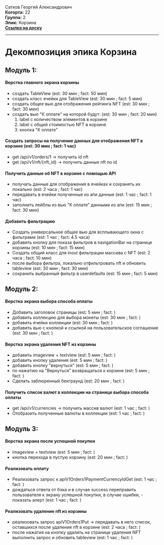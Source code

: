 Сатков Георгий Александрович\
<b>Когорта:</b> 22\
<b>Группа:</b> 2\
<b>Эпик:</b> Корзина\
<b>[Ссылка на доску](https://trello.com/b/NDCuh1ZQ/%D0%BA%D0%BE%D1%80%D0%B7%D0%B8%D0%BD%D0%B0)</b>

<hr>

# Декомпозиция эпика Корзина

## Модуль 1:

#### Верстка главного экрана корзины
- создать TableView  (est: 30 мин ; fact: 50 мин)
- создать класс ячейки для TableView (est: 30 мин ; fact: 5 мин)
- создать общее вью для отображения рейтинга NFT (est: 30 мин ; fact: 30 мин)
- создать вью "К оплате" на которой будут:   (est: 30 мин ; fact: 20 мин)
    1. label с количеством элементов в корзине
    2. label с общей стоимостью NFT в корзине
    3. кнопка "К оплате"

#### Создать запросы на получение данных для отображения NFT в корзине (est: 30 мин ; fact: 1 час)
- get /api/v1/orders/1 -> получить id nft
- get /api/v1/nft/{nft_id} -> получить данные nft по id


#### Получить данные об NFT в корзине с помощью API
- получать данные для отображения в ячейках и сохранять их локально (est: 2 часа ; fact: 1 час)
- передавать в ячейки полученные из апи данные (est: 1 час ; fact: 1 час)
- заполнить лейблы из вью "К оплате" данными из апи (est: 15 мин ; fact: 30 мин)

#### Добавить фильтрацию
- Создать универсальное общее вью для всплывающего окна с фильтрами (est: 1 час ; fact: 4.5 часа)
- добавить кнопку для показа фильтров в navigationBar на странице корзины (est: 10 мин ; fact: 15 мин)
- Создать общий класс для  inout фильтрации массива с NFT (est: 2 часа ; fact: 10 мин)
- после выбора фильтра, локально отфильтровать nft и обновить tableview (est: 30 мин ; fact: 30 мин)
- сохранить выбранный фильтр в userdefaults (est: 15 мин ; fact: 5 мин)

## Модуль 2:

#### Верстка экрана выбора способа оплаты
- Добавить заголовок страницы (est: 5 мин ; fact: )
- добавить коллекцию для выбора монеты (est: 30 мин ; fact: )
- добавить ячейки коллекции (est: 30 мин ; fact: )
- добавить вью с кнопкой и ссылкой на пользовательское соглашение (est: 30 мин ; fact: )

#### Верстка экрана удаления NFT из корзины
- добавить imageview + textview (est: 5 мин ; fact: )
- добавить кнопку удаления (est: 5 мин ; fact: )
- добавить кнопку "вернуться" (est: 5 мин ; fact: )
- по нажатию на "Вернуться" возвращаться к корзине (est: 5 мин ; fact: )
- Сделать заблюренный бекграунд (est: 20 мин ; fact: )

#### Получить список валют в коллекции на странице выбора способа оплаты
- get /api/v1/currencies -> получить массив валют (est: 1 час ; fact: )
- Отобразить полученные валюты в коллекции (est: 1 час ; fact: )

## Модуль 3:

#### Верстка экрана после успешной покупки
- imageview + textview (est: 5 мин ; fact: )
- кнопка перехода в пустую корзину (est: 20 мин  ; fact: )

#### Реализовать оплату
- Реализовать запрос к apiV1Orders1PaymentCurrencyIdGet (est: 1 час ; fact: )
- дождаться ответа от бэка и в случае success переправить пользователя к экрану успешной покупки, в случае ошибки, - показать алерт (est: 1 час ; fact: )


#### Реализовать удаление nft из корзины
- реализовать запрос apiV1Orders1Put -> передавать в него список, оставшихся после удаления nft в корзине (est: 2 часа  ; fact: )
- после нажатия на кнопку удалить на странице удаления NFT выполнить запрос и обновить tableview (est: 1 час ; fact: )










